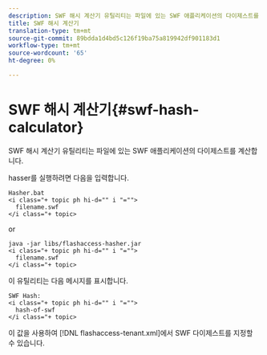 ```yaml
---
description: SWF 해시 계산기 유틸리티는 파일에 있는 SWF 애플리케이션의 다이제스트를 계산합니다.
title: SWF 해시 계산기
translation-type: tm+mt
source-git-commit: 89bdda1d4bd5c126f19ba75a819942df901183d1
workflow-type: tm+mt
source-wordcount: '65'
ht-degree: 0%

---
```



# SWF 해시 계산기{#swf-hash-calculator}

SWF 해시 계산기 유틸리티는 파일에 있는 SWF 애플리케이션의 다이제스트를 계산합니다.

hasser를 실행하려면 다음을 입력합니다.

```
Hasher.bat 
<i class="+ topic ph hi-d="" i "="">
  filename.swf
</i class="+ topic>
```

or

```
java -jar libs/flashaccess-hasher.jar 
<i class="+ topic ph hi-d="" i "="">
  filename.swf
</i class="+ topic>
```

이 유틸리티는 다음 메시지를 표시합니다.

```
SWF Hash: 
<i class="+ topic ph hi-d="" i "="">
  hash-of-swf
</i class="+ topic>
```

이 값을 사용하여 [!DNL flashaccess-tenant.xml]에서 SWF 다이제스트를 지정할 수 있습니다.
